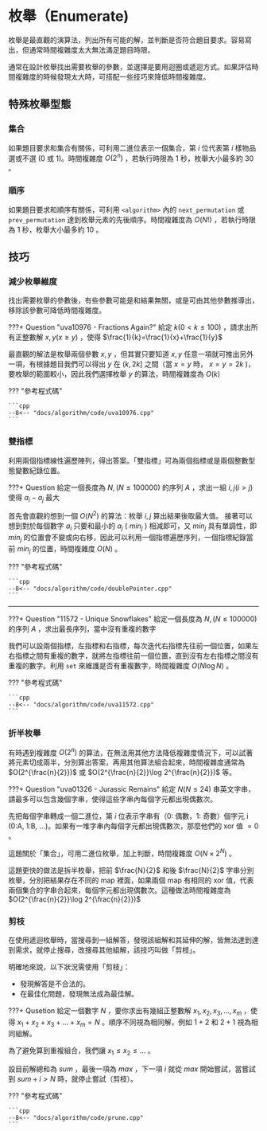 # 枚舉（Enumerate)

枚舉是最直觀的演算法，列出所有可能的解，並判斷是否符合題目要求。容易寫出，但通常時間複雜度太大無法滿足題目時限。

通常在設計枚舉找出需要枚舉的參數，並選擇是要用迴圈或遞迴方式。如果評估時間複雜度的時候發現太大時，可搭配一些技巧來降低時間複雜度。

## 特殊枚舉型態

### 集合

如果題目要求和集合有關係，可利用二進位表示一個集合，第 $i$ 位代表第 $i$ 樣物品選或不選 (0 或 1)。時間複雜度 $O(2^n)$ ，若執行時限為 $1$ 秒，枚舉大小最多約 $30$ 。

### 順序

如果題目要求和順序有關係，可利用 `<algorithm>` 內的 `next_permutation` 或 `prev_permutation` 達到枚舉元素的先後順序。時間複雜度為 $O(N!)$ ，若執行時限為 $1$ 秒，枚舉大小最多約 $10$ 。

## 技巧

### 減少枚舉維度

找出需要枚舉的參數後，有些參數可能是和結果無關，或是可由其他參數推導出，移除該參數可降低時間複雜度。

???+ Question "uva10976 - Fractions Again?"
    給定 $k(0 < k \leq 100)$ ，請求出所有正整數解 $x,y(x \geq y)$ ，使得 $\frac{1}{k}=\frac{1}{x}+\frac{1}{y}$ 

最直觀的解法是枚舉兩個參數 $x,y$ ，但其實只要知道 $x,y$ 任意一項就可推出另外一項，有根據題目我們可以得出 $y$ 在 $(k,2k]$ 之間（當 $x=y$ 時， $x=y=2k$ )，要枚舉的範圍較小，因此我們選擇枚舉 $y$ 的算法，時間複雜度為 $O(k)$ 

??? "參考程式碼"

    ```cpp
    --8<-- "docs/algorithm/code/uva10976.cpp"
    ```

### 雙指標

利用兩個指標線性遍歷陣列，得出答案。「雙指標」可為兩個指標或是兩個整數型態變數紀錄位置。

???+ Question 
    給定一個長度為 $N,(N \leq 100000)$ 的序列 $A$ ，求出一組 $i,j(i>j)$ 使得 $a_i-a_j$ 最大

首先會直觀的想到一個 $O(N^2)$ 的算法：枚舉 $i,j$ 算出結果後取最大值。
接著可以想到對於每個數字 $a_i$ 只要和最小的 $a_j$ ( $min_j$ ) 相減即可，又 $min_j$ 具有單調性，即 $min_j$ 的位置會不變或向右移，因此可以利用一個指標遍歷序列，一個指標紀錄當前 $min_j$ 的位置，時間複雜度 $O(N)$ 。

??? "參考程式碼"

    ```cpp
    --8<-- "docs/algorithm/code/doublePointer.cpp"
    ```

* * *

???+ Question "11572 - Unique Snowflakes"
    給定一個長度為 $N,(N \leq 100000)$ 的序列 $A$ ，求出最長序列，當中沒有重複的數字

我們可以設兩個指標，左指標和右指標，每次迭代右指標先往前一個位置，如果左右指標之間有重複的數字，就將左指標往前一個位置，直到沒有左右指標之間沒有重複的數字。利用 `set` 來維護是否有重複數字，時間複雜度 $O(N\log N)$ 。

??? "參考程式碼"

    ```cpp
    --8<-- "docs/algorithm/code/uva11572.cpp"
    ```

### 折半枚舉

有時遇到複雜度 $O(2^n)$ 的算法，在無法用其他方法降低複雜度情況下，可以試著將元素切成兩半，分別算出答案，再用其他算法組合起來，時間複雜度通常為 $O(2^{\frac{n}{2}})$ 或 $O(2^{\frac{n}{2}}\log 2^{\frac{n}{2}})$ 等。

???+ Question "uva01326 - Jurassic Remains"
    給定 $N(N\leq 24)$ 串英文字串，請最多可以包含幾個字串，使得這些字串內每個字元都出現偶數次。

先把每個字串轉成一個二進位，第 $i$ 位表示字串有（0: 偶數，1: 奇數）個字元 i (0:A, 1:B, ...)。如果有一堆字串內每個字元都出現偶數次，那麼他們的 xor 值 $=0$ 。

這題關於「集合」，可用二進位枚舉，加上判斷，時間複雜度 $O(N\times 2^N)$ 。

這題更快的做法是拆半枚舉，把前 $\frac{N}{2}$ 和後 $\frac{N}{2}$ 字串分別枚舉，分別把結果存在不同的 map 裡面，如果兩個 map 有相同的 xor 值，代表兩個集合的字串合起來，每個字元都出現偶數次。這種做法時間複雜度為 $O(2^{\frac{n}{2}}\log 2^{\frac{n}{2}})$ 

### 剪枝

在使用遞迴枚舉時，當搜尋到一組解答，發現該組解和其延伸的解，皆無法達到達到需求，就停止搜尋，改搜尋其他組解，該技巧叫做「剪枝」。

明確地來說，以下狀況需使用「剪枝」：

- 發現解答是不合法的。
- 在最佳化問題，發現無法成為最佳解。

???+ Qusetion
    給定一個數字 $N$ ，要你求出有幾組正整數解 $x_1,x_2,x_3,...,x_m$ ，使得 $x_1+x_2+x_3+...+x_m = N$ 。順序不同視為相同解，例如 $1+2$ 和 $2+1$ 視為相同組解。

為了避免算到重複組合，我們讓 $x_1 \leq x_2 \leq ...$ 。

設目前解總和為 $sum$ ，最後一項為 $max$ ，下一項 $i$ 就從 $max$ 開始嘗試，當嘗試到 $sum + i > N$ 時，就停止嘗試（剪枝）。

??? "參考程式碼"

    ```cpp
    --8<-- "docs/algorithm/code/prune.cpp"
    ```
